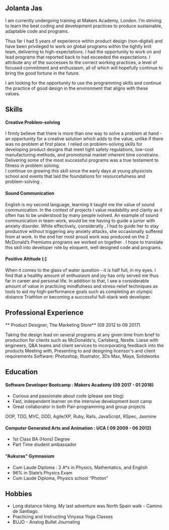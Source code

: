 ## Jolanta Jas

I am currently undergoing training at Makers Academy, London.  I’m striving to learn the best coding and development practices to produce sustainable, adaptable code and programs.

Thus far I had 5 years of experience within product design (non-digital) and have been privileged to work on global programs within the tightly knit team, delivering to high-expectations. I had the opportunity to work on and lead programs that reported  back to had exceeded the expectations.  I  attribute any of the successes to the correct working practices, a level of focused commitment and enthusiasm, all of which will hopefully continue to bring the good fortune in the future.

I am looking for the opportunity to use the programming skills and continue the practice of good design in the environment that aligns with these values.




## Skills



#### Creative Problem-solving


I firmly believe that there is more than one way to solve a problem at hand -  an opportunity for a creative solution which adds to the value, unlike if there was no problem at first place.
I relied on problem-solving skills for developing product designs that meet tight safety regulations, low-cost manufacturing methods, and promotional market inherent time constrains. Delivering some of the most successful programs was a true testament to fitness in problem solving.  
I continue on growing this skill since the early days at young physicists school and events that laid the foundations for resourcefulness and problem-solving .


####  Sound Communication


English is my second language, learning it taught me the value of sound communication. In the context of projects I value readability and clarity as it often has to be understood by many people ivolved.  An example of sound communication in team-work, would be me having to guide a junior with anxiety disorder. While effectively, consideratly , I had to  guide her to stay productive without triggering any anxiety attacks, she occasionally suffered from at work. In the end her most proud work was produced on the 2 McDonald’s Premiums programs we worked on together .
I hope to translate this skill into developer role by eloquent, well designed code and programs.


#### Positive Attitude (:]


When it comes to the glass of water question - it is half full, in my eyes. I find that a healthy amount of enthusiasm and joy has only served me thus far in career and personal life. In addition to that, I see a considerable amount of value in practicing mindfulness and stress-relief techniques as tools to aid my high-performance goals such as completing an olympic distance Triathlon or becoming a successful full-stack web developer.




## Professional Experience


** Product Designer, The Marketing Store** (09 2012 to 09 2017)

Taking the design lead on several programs at any given time from brief to production for clients such as McDonalds's, Carlsberg, Nestle.
Liaise with engineers, Q&A teams and client services to incorporating feedback into the products
Meeting with, Presenting to and designing licensor's and client requirements
Software: Photoshop, Illustrator, 3Ds Max, Maya, Solidworks




## Education



#### Software Developer Bootcamp : Makers Academy (09 2017 - 01 2018)


- Curious and passionate about code (please see blog)
- Fast, independent learner on the intensive development boot camp
- Great collaborator in both Pair-programming and group projects

OOP, TDD, MVC, DDD,
Agile/XP,
Ruby, Rails,
JavaScript,
RSpec,
Jasmine


#### Computer Generated Arts and Animation : UCA ( 09 2009 - 06 2012)


- 1st Class BA (Hons) Degree
- Part Time student ambassador


#### “Aukuras” Gymnasium


- Cum Laude Diploma : 3 A*s in Physics, Mathematics, and English
- 96% in State’s Physics Exam
- Cum Laude Diploma, Physics school “Photon”


## Hobbies


- Long distance hiking. My last adventure was North Spain walk - Camino de Santiago.   
- Practicing and Instructing Vinyasa Yoga Classes
- BUJO - Analog Bullet Journaling
